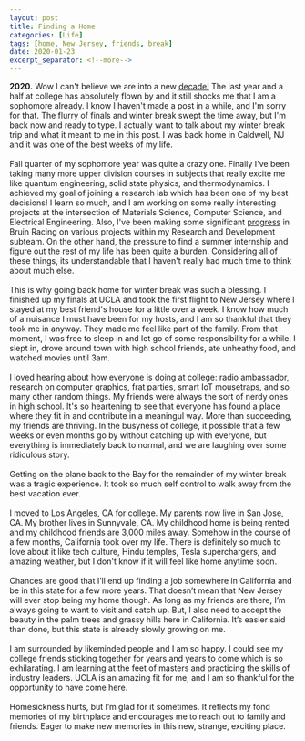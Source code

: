 ```yaml
---
layout: post
title: Finding a Home
categories: [Life]
tags: [home, New Jersey, friends, break]
date: 2020-01-23
excerpt_separator: <!--more-->
---
```


**2020.** Wow I can't believe we are into a new <a href="https://www.npr.org/2019/12/27/791546842/people-cant-even-agree-on-when-the-decade-ends">decade!</a> The last year and a half at college has absolutely flown by and it still shocks me that I am a sophomore already. I know I haven't made a post in a while, and I'm sorry for that. The flurry of finals and winter break swept the time away, but I'm back now and ready to type. I actually want to talk about my winter break trip and what it meant to me in this post. I was back home in Caldwell, NJ and it was one of the best weeks of my life. <!--more-->
<br/><br/>
Fall quarter of my sophomore year was quite a crazy one. Finally I've been taking many more upper division courses in subjects that really excite me like quantum engineering, solid state physics, and thermodynamics. I achieved my goal of joining a research lab which has been one of my best decisions! I learn so much, and I am working on some really interesting projects at the intersection of Materials Science, Computer Science, and Electrical Engineering. Also, I've been making some significant <a href="https://ashvin.dev/blog/college/2019/11/29/value-of-data-acquisition-systems.html">progress</a> in Bruin Racing on various projects within my Research and Development subteam. On the other hand, the pressure to find a summer internship and figure out the rest of my life has been quite a burden. Considering all of these things, its understandable that I haven't really had much time to think about much else. 
<br/><br/>
This is why going back home for winter break was such a blessing. I finished up my finals at UCLA and took the first flight to New Jersey where I stayed at my best friend's house for a little over a week. I know how much of a nuisance I must have been for my hosts, and I am so thankful that they took me in anyway. They made me feel like part of the family. From that moment, I was free to sleep in and let go of some responsibility for a while. I slept in, drove around town with high school friends, ate unheathy food, and watched movies until 3am. 
<br/><br/>
I loved hearing about how everyone is doing at college: radio ambassador, research on computer graphics, frat parties, smart IoT mousetraps, and so many other random things. My friends were always the sort of nerdy ones in high school. It's so heartening to see that everyone has found a place where they fit in and contribute in a meaningul way. More than succeeding, my friends are thriving. In the busyness of college, it possible that a few weeks or even months go by without catching up with everyone, but everything is immediately back to normal, and we are laughing over some ridiculous story. 
<br/><br/>
Getting on the plane back to the Bay for the remainder of my winter break was a tragic experience. It took so much self control to walk away from the best vacation ever. 
<br/><br/>
I moved to Los Angeles, CA for college. My parents now live in San Jose, CA. My brother lives in Sunnyvale, CA. My childhood home is being rented and my childhood friends are 3,000 miles away. Somehow in the course of a few months, California took over my life. There is definitely so much to love about it like tech culture, Hindu temples, Tesla superchargers, and amazing weather, but I don't know if it will feel like home anytime soon. 
<br/><br/>
Chances are good that I’ll end up finding a job somewhere in California and be in this state for a few more years. That doesn’t mean that New Jersey will ever stop being my home though. As long as my friends are there, I’m always going to want to visit and catch up. But, I also need to accept the beauty in the palm trees and grassy hills here in California. It’s easier said than done, but this state is already slowly growing on me. 
<br/><br/>
I am surrounded by likeminded people and I am so happy. I could see my college friends sticking together for years and years to come which is so exhilarating. I am learning at the feet of masters and practicing the skills of industry leaders. UCLA is an amazing fit for me, and I am so thankful for the opportunity to have come here. 
<br/><br/>
Homesickness hurts, but I’m glad for it sometimes. It reflects my fond memories of my birthplace and encourages me to reach out to family and friends. Eager to make new memories in this new, strange, exciting place. 